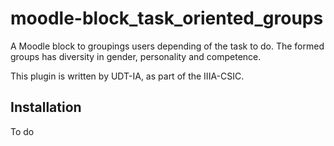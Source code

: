 # moodle-block_task_oriented_groups

A Moodle block to groupings users depending of the task to do.
The formed groups has diversity in gender, personality and competence.

This plugin is written by UDT-IA, as part of the IIIA-CSIC.

## Installation

 To do